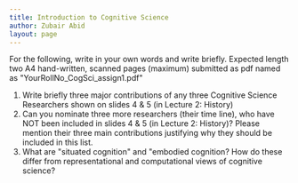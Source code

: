 ```yaml
---
title: Introduction to Cognitive Science
author: Zubair Abid
layout: page
---
```


For the following, write in your own words and write briefly. Expected length 
two A4 hand-written, scanned pages (maximum) submitted as pdf named as
"YourRollNo_CogSci_assign1.pdf"

1. Write briefly three major contributions of any three Cognitive Science 
   Researchers shown on slides 4 & 5 (in Lecture 2: History)
2. Can you nominate three more researchers (their time line), who have NOT been
   included in slides 4 & 5 (in Lecture 2: History)? Please mention their three
   main contributions justifying why they should be included in this list.
3. What are "situated cognition" and "embodied cognition? How do these differ 
   from representational and computational views of cognitive science?
